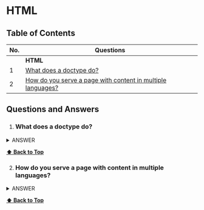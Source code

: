 # HTML

## Table of Contents

| No. | Questions                                                                                                                   |
| --- | --------------------------------------------------------------------------------------------------------------------------- |
|     | **HTML**                                                                                                                    |
| 1   | [What does a doctype do?](#what-does-a-doctype-do)                                                                          |
| 2   | [How do you serve a page with content in multiple languages?](#how-do-you-serve-a-page-with-content-in-multiple-languages?) |

## Questions and Answers

1. ### What does a doctype do?

<details>
<summary>ANSWER</summary>

`<!DOCTYPE html>` is (required) preamble found at the top of the documents. Its
purpose is to prevent browser from switching into so-called "quirk-modes" when
rendering a document; that is, the `<!DOCTYPE html>` doctype ensures that the
browser makes a best-effort attempt at following the relevant specifications.

</details>

**[⬆ Back to Top](#table-of-contents)**

2. ### How do you serve a page with content in multiple languages?

<details>
<summary>ANSWER</summary>

`Accept-Language` request header.
`Content-Language` response header.

default value for `lang` attribute is `unknown`, it is recommended to always
specify this attribute with appropritate value `<html lang="...">...</html>`.

for seo

```html
<link rel="alternate" hreflang="en-gb" href="..." />
```

</details>

**[⬆ Back to Top](#table-of-contents)**
